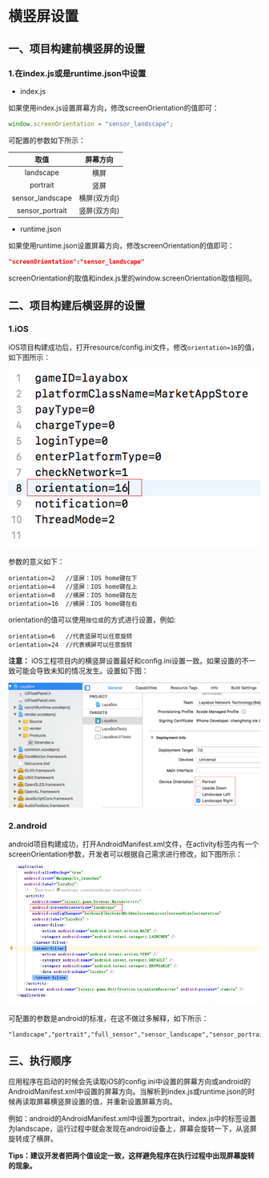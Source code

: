#  横竖屏设置

## 一、项目构建前横竖屏的设置

### 1.在index.js或是runtime.json中设置

* index.js

如果使用index.js设置屏幕方向，修改screenOrientation的值即可：

```javascript
window.screenOrientation = "sensor_landscape";
```

可配置的参数如下所示：

|取值|屏幕方向|
|:--:|:-----:|
|landscape|横屏|
|portrait |竖屏|
|sensor_landscape|横屏(双方向)|
|sensor_portrait|竖屏(双方向)|

* runtime.json

如果使用runtime.json设置屏幕方向，修改screenOrientation的值即可：

```json
"screenOrientation":"sensor_landscape"
```

screenOrientation的取值和index.js里的window.screenOrientation取值相同。

## 二、项目构建后横竖屏的设置

### 1.iOS

iOS项目构建成功后，打开resource/config.ini文件，修改`orientation=16`的值，如下图所示：

![图1](img/1.png)

参数的意义如下：
```
orientation=2   //竖屏：IOS home键在下   
orientation=4   //竖屏：IOS home键在上   
orientation=8   //横屏：IOS home键在左   
orientation=16  //横屏：IOS home键在右   
```
orientation的值可以使用`按位或`的方式进行设置，例如:
```   
orientation=6   //代表竖屏可以任意旋转  
orientation=24  //代表横屏可以任意旋转  
```

**注意：** iOS工程项目内的横竖屏设置最好和config.ini设置一致。如果设置的不一致可能会导致未知的情况发生。设置如下图： 

![图](img/2.png)

### 2.android

android项目构建成功，打开AndroidManifest.xml文件，在activity标签内有一个screenOrientation参数，开发者可以根据自己需求进行修改，如下图所示：
![图2](img/3.jpg)

可配置的参数是android的标准，在这不做过多解释，如下所示：

```
"landscape","portrait","full_sensor","sensor_landscape","sensor_portrait","reverse_landscape","reverse_portrait"
```

## 三、执行顺序

应用程序在启动的时候会先读取iOS的config.ini中设置的屏幕方向或android的AndroidManifest.xml中设置的屏幕方向。当解析到index.js或runtime.json的时候再读取屏幕横竖屏设置的值，并重新设置屏幕方向。  

例如：android的AndroidManifest.xml中设置为portrait，index.js中的标签设置为landscape，运行过程中就会发现在android设备上，屏幕会旋转一下，从竖屏旋转成了横屏。

**Tips：建议开发者把两个值设定一致，这样避免程序在执行过程中出现屏幕旋转的现象。**